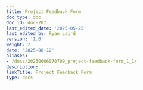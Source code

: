 ```yaml
---
title: Project Feedback Form
doc_type: doc
doc_id: doc-207
last_edited_date: '2025-05-25'
last_edited_by: Ryan Laird
version: '1.0'
weight: 2
date: '2025-06-12'
aliases:
- /docs/20250606070709_project-feedback-form_1_1/
description: ''
linkTitle: Project Feedback Form
type: docs
---
```


